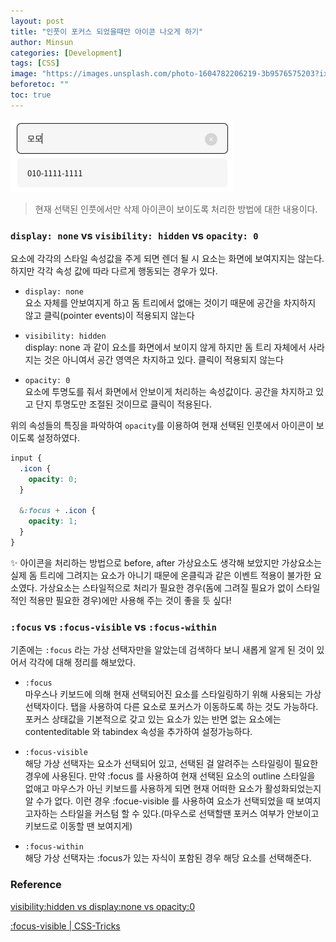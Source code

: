 ```yaml
---
layout: post
title: "인풋이 포커스 되었을때만 아이콘 나오게 하기"
author: Minsun
categories: [Development]
tags: [CSS]
image: "https://images.unsplash.com/photo-1604782206219-3b9576575203?ixid=MnwxMjA3fDB8MHxwaG90by1wYWdlfHx8fGVufDB8fHx8&ixlib=rb-1.2.1&auto=format&fit=crop&w=643&q=80"
beforetoc: ""
toc: true
---
```


![input example](../assets/images/input.png)

> 현재 선택된 인풋에서만 삭제 아이콘이 보이도록 처리한 방법에 대한 내용이다.

### `display: none` vs `visibility: hidden` vs `opacity: 0`

요소에 각각의 스타일 속성값을 주게 되면 렌더 될 시 요소는 화면에 보여지지는 않는다. 하지만 각각 속성 값에 따라 다르게 행동되는 경우가 있다.

- `display: none`<br />
  요소 자체를 안보여지게 하고 돔 트리에서 없애는 것이기 때문에 공간을 차지하지 않고 클릭(pointer events)이 적용되지 않는다

- `visibility: hidden`<br />
  display: none 과 같이 요소를 화면에서 보이지 않게 하지만 돔 트리 자체에서 사라지는 것은 아니여서 공간 영역은 차지하고 있다. 클릭이 적용되지 않는다

- `opacity: 0`<br />
  요소에 투명도를 줘서 화면에서 안보이게 처리하는 속성값이다. 공간을 차지하고 있고 단지 투명도만 조절된 것이므로 클릭이 적용된다.

위의 속성들의 특징을 파악하여 `opacity`를 이용하여 현재 선택된 인풋에서 아이콘이 보이도록 설정하였다.

```scss
input {
  .icon {
    opacity: 0;
  }

  &:focus + .icon {
    opacity: 1;
  }
}
```

✨ 아이콘을 처리하는 방법으로 before, after 가상요소도 생각해 보았지만 가상요소는 실제 돔 트리에 그려지는 요소가 아니기 때문에 온클릭과 같은 이벤트 적용이 불가한 요소였다. 가상요소는 스타일적으로 처리가 필요한 경우(돔에 그려질 필요가 없이 스타일적인 적용만 필요한 경우)에만 사용해 주는 것이 좋을 듯 싶다!

### `:focus` vs `:focus-visible` vs `:focus-within`

기존에는 `:focus` 라는 가상 선택자만을 알았는데 검색하다 보니 새롭게 알게 된 것이 있어서 각각에 대해 정리를 해보았다.

- `:focus`<br />
  마우스나 키보드에 의해 현재 선택되어진 요소를 스타일링하기 위해 사용되는 가상 선택자이다. 탭을 사용하여 다른 요소로 포커스가 이동하도록 하는 것도 가능하다.<br />
  포커스 상태값을 기본적으로 갖고 있는 요소가 있는 반면 없는 요소에는 contenteditable 와 tabindex 속성을 추가하여 설정가능하다.

- `:focus-visible`<br />
  해당 가상 선택자는 요소가 선택되어 있고, 선택된 걸 알려주는 스타일링이 필요한 경우에 사용된다. 만약 :focus 를 사용하여 현재 선택된 요소의 outline 스타일을 없애고 마우스가 아닌 키보드를 사용하게 되면 현재 어떠한 요소가 활성화되었는지 알 수가 없다. 이런 경우 :focue-visible 를 사용하여 요소가 선택되었을 때 보여지고자하는 스타일을 커스텀 할 수 있다.(마우스로 선택할땐 포커스 여부가 안보이고 키보드로 이동할 땐 보여지게)

- `:focus-within`<br />
  해당 가상 선택자는 :focus가 있는 자식이 포함된 경우 해당 요소를 선택해준다.

### Reference

[visibility:hidden vs display:none vs opacity:0](https://stackoverflow.com/questions/14731049/visibilityhidden-vs-displaynone-vs-opacity0)

[:focus-visible | CSS-Tricks](https://css-tricks.com/almanac/selectors/f/focus-visible/)
